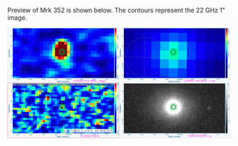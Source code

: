 Preview of Mrk 352 is shown below. The contours represent the 22 GHz 1" image. 

![Mrk352.png](Mrk352.png "Mrk352")

